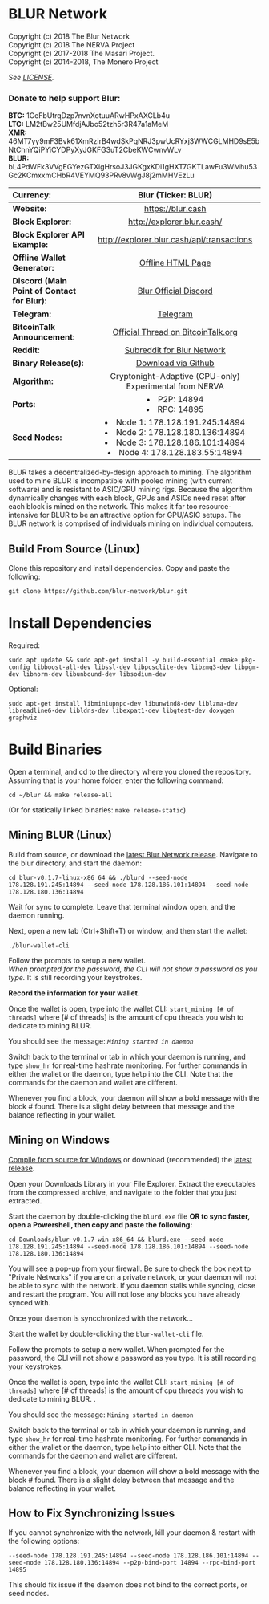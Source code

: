 # BLUR Network 

Copyright (c) 2018 The Blur Network</br>
Copyright (c) 2018 The NERVA Project</br>
Copyright (c) 2017-2018 The Masari Project.</br>
Copyright (c) 2014-2018, The Monero Project</br>

*See [LICENSE](LICENSE).*<br>

### Donate to help support Blur:
**BTC:** 1CeFbUtrqDzp7nvnXotuuARwHPxAXCLb4u <br>
**LTC:** LM2tBw25UMfdjAJbo52tzh5r3R47a1aMeM <br>
**XMR:** 46MT7yy9mF3Bvk61XmRzirB4wdSkPqNRJ3pwUcRYxj3WWCGLMHD9sE5bNtChnYQiPYiCYDPyXyJGKFG3uT2CbeKWCwnvWLv <br>
**BLUR:** bL4PdWFk3VVgEGYezGTXigHrsoJ3JGKgxKDi1gHXT7GKTLawFu3WMhu53Gc2KCmxxmCHbR4VEYMQ93PRv8vWgJ8j2mMHVEzLu <br>

Currency:   | <center> Blur (Ticker: BLUR) </center>
|:-------|:---------:|
**Website:** | <center> https://blur.cash </center>
**Block Explorer:** | <center>http://explorer.blur.cash/</center>
**Block Explorer API Example:** | <center>http://explorer.blur.cash/api/transactions</center>
**Offline Wallet Generator:** | <center> <a href="https://blur.cash/wp-content/uploads/2018/06/offline-wallet.html"> Offline HTML Page </a> <center>
**Discord (Main Point of Contact for Blur):** | <center><a href="https://discord.gg/VFP2VES"> Blur Official Discord </a> </center>
**Telegram:** | <center> <a href="https://t.me/theblurnetwork"> Telegram </a> </center>
**BitcoinTalk Announcement:** | <center><a href="https://bitcointalk.org/index.php?topic=4577361"> Official Thread on BitcoinTalk.org </center>
**Reddit:** | <center><a href="https://reddit.com/r/blur_network">Subreddit for Blur Network</a></center>
**Binary Release(s):** |<center> <a href="https://github.com/blur-network/blur/releases"> Download via Github </a> </center>
**Algorithm:** | <center> Cryptonight-Adaptive (CPU-only) Experimental from NERVA </center>
**Ports:** | <li>P2P: 14894</li> <li>RPC: 14895</li>
**Seed Nodes:** | <li>Node 1: 178.128.191.245:14894</li> <li> Node 2: 178.128.180.136:14894 </li> <li> Node 3: 178.128.186.101:14894 </li> <li>Node 4: 178.128.183.55:14894 </li>



BLUR takes a decentralized-by-design approach to mining.  The algorithm used to mine BLUR is incompatible with pooled mining (with current software) and is resistant to ASIC/GPU mining rigs.  Because the algorithm dynamically changes with each block, GPUs and ASICs need reset after each block is mined on the network.  This makes it far too resource-intensive for BLUR to be an attractive option for GPU/ASIC setups.  The BLUR network is comprised of individuals mining on individual computers.

## Build From Source (Linux)

Clone this repository and install dependencies.  Copy and paste the following: 

`git clone https://github.com/blur-network/blur.git`

# Install Dependencies

Required:

`sudo apt update && sudo apt-get install -y build-essential cmake pkg-config libboost-all-dev libssl-dev libpcsclite-dev libzmq3-dev libpgm-dev libnorm-dev libunbound-dev libsodium-dev`

Optional: 

`sudo apt-get install libminiupnpc-dev libunwind8-dev liblzma-dev libreadline6-dev libldns-dev libexpat1-dev libgtest-dev doxygen graphviz`

# Build Binaries

Open a terminal, and cd to the directory where you cloned the repository.  Assuming that is your home folder, enter the following command:

`cd ~/blur && make release-all` 

(Or for statically linked binaries: `make release-static`)


## Mining BLUR (Linux)

Build from source, or download the <a href="https://github.com/blur-network/blur/releases">latest Blur Network release</a>.  Navigate to the blur directory, and start the daemon:

`cd blur-v0.1.7-linux-x86_64 && ./blurd --seed-node 178.128.191.245:14894 --seed-node 178.128.186.101:14894 --seed-node 178.128.180.136:14894`

Wait for sync to complete.  Leave that terminal window open, and the daemon running.

Next, open a new tab (Ctrl+Shift+T) or window, and then start the wallet:

`./blur-wallet-cli`

Follow the prompts to setup a new wallet.  
*When prompted for the password, the CLI will not show a password as you type.*  It is still recording your keystrokes. 

**Record the information for your wallet.**

Once the wallet is open, type into the wallet CLI: `start_mining [# of threads]` where [# of threads] is the amount of cpu threads you wish to dedicate to mining BLUR. 

You should see the message: *`Mining started in daemon`*

Switch back to the terminal or tab in which your daemon is running, and type `show_hr` for real-time  hashrate monitoring. 
For further commands in either the wallet or the daemon, type `help` into the CLI.  Note that the commands for the daemon and wallet are different. 

Whenever you find a block, your daemon will show a bold message with the block # found.  There is a slight delay between that message and the balance reflecting in your wallet. 


## Mining on Windows

<a href="https://gist.github.com/blur-network/ead3189d181a5f85b9688fcd569195a6"> Compile from source for Windows</a> or download (recommended) the <a href="https://github.com/blur-network/blur/releases">latest release</a>.

Open your Downloads Library in your File Explorer.  Extract the executables from the compressed archive, and navigate to the folder that you just extracted. 

Start the daemon by double-clicking the `blurd.exe` file  **OR to sync faster, open a Powershell, then copy and paste the following:**

`cd Downloads/blur-v0.1.7-win-x86_64 && blurd.exe --seed-node 178.128.191.245:14894 --seed-node 178.128.186.101:14894 --seed-node 178.128.180.136:14894`

You will see a pop-up from your firewall.  Be sure to check the box next to "Private Networks" if you are on a private network, or your daemon will not be able to sync with the network. 
If you daemon stalls while syncing, close and restart the program.  You will not lose any blocks you have already synced with. 

Once your daemon is syncchronized with the network...

Start the wallet by double-clicking the `blur-wallet-cli` file.

Follow the prompts to setup a new wallet.  When prompted for the password, the CLI will not show a password as you type.  It is still recording your keystrokes. 

Once the wallet is open, type into the wallet CLI: `start_mining [# of threads]` where [# of threads] is the amount of cpu threads you wish to dedicate to mining BLUR. . 

You should see the message: `Mining started in daemon`

Switch back to the terminal or tab in which your daemon is running, and type `show_hr` for real-time  hashrate monitoring.  For further commands in either the wallet or the daemon, type `help` into either CLI.  Note that the commands for the daemon and wallet are different.

Whenever you find a block, your daemon will show a bold message with the block # found.  There is a slight delay between that message and the balance reflecting in your wallet. 



## How to Fix Synchronizing Issues

If you cannot synchronize with the network, kill your daemon & restart with the following options:

`--seed-node 178.128.191.245:14894 --seed-node 178.128.186.101:14894 --seed-node 178.128.180.136:14894 --p2p-bind-port 14894 --rpc-bind-port 14895`

This should fix issue if the daemon does not bind to the correct ports, or seed nodes. 


